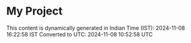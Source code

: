 # My Project

This content is dynamically generated in Indian Time (IST): 2024-11-08 16:22:58 IST
Converted to UTC: 2024-11-08 10:52:58 UTC
